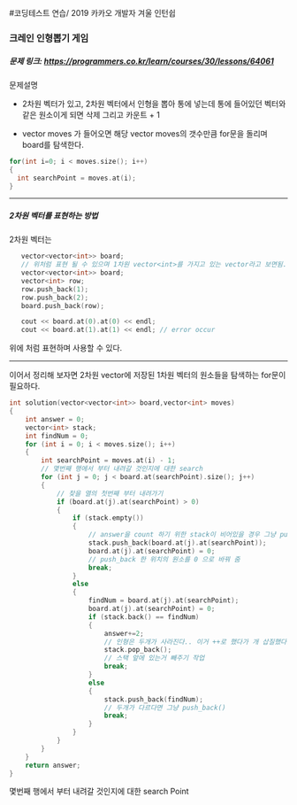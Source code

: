 #코딩테스트 연습/ 2019 카카오 개발자 겨울 인턴쉽
### 크레인 인형뽑기 게임
##### 문제 링크: https://programmers.co.kr/learn/courses/30/lessons/64061

문제설명
* 2차원 벡터가 있고, 2차원 벡터에서 인형을 뽑아 통에 넣는데 통에 들어있던 벡터와 같은 원소이게 되면 삭제 그리고 카운트 + 1

* vector<int> moves 가 들어오면 해당 vector moves의 갯수만큼 for문을 돌리며 board를 탐색한다.
``` c++
for(int i=0; i < moves.size(); i++)
{
  int searchPoint = moves.at(i);
}
```
-------------------
##### 2차원 벡터를 표현하는 방법
2차원 벡터는
``` c++
   vector<vector<int>> board;
   // 위처럼 표현 될 수 있으며 1차원 vector<int>를 가지고 있는 vector라고 보면됨.
   vector<vector<int>> board;
   vector<int> row;
   row.push_back(1);
   row.push_back(2);
   board.push_back(row);

   cout << board.at(0).at(0) << endl;
   cout << board.at(1).at(1) << endl; // error occur
```
위에 처럼 표현하며 사용할 수 있다.

-----------------
이어서 정리해 보자면
2차원 vector에 저장된 1차원 벡터의 원소들을 탐색하는 for문이 필요하다.
``` c++
int solution(vector<vector<int>> board,vector<int> moves)
{
    int answer = 0;
    vector<int> stack;
    int findNum = 0;
    for (int i = 0; i < moves.size(); i++)
    {
        int searchPoint = moves.at(i) - 1;
        // 몇번째 행에서 부터 내려갈 것인지에 대한 search
        for (int j = 0; j < board.at(searchPoint).size(); j++)
        {
            // 찾을 열의 첫번째 부터 내려가기
            if (board.at(j).at(searchPoint) > 0)
            {
                if (stack.empty())
                {
                    // answer을 count 하기 위한 stack이 비어있을 경우 그냥 push_back
                    stack.push_back(board.at(j).at(searchPoint));
                    board.at(j).at(searchPoint) = 0;
                    // push_back 한 위치의 원소를 0 으로 바꿔 줌
                    break;
                }
                else
                {
                    findNum = board.at(j).at(searchPoint);
                    board.at(j).at(searchPoint) = 0;
                    if (stack.back() == findNum)
                    {
                        answer+=2;
                        // 인형은 두개가 사라진다.. 이거 ++로 했다가 개 삽질했다. 디버깅 하면서 예제의 답은 2인데 오류있나 싶어서 계속 디버깅했음 ㅠ_ㅠ
                        stack.pop_back();
                        // 스택 앞에 있는거 빼주기 작업
                        break;
                    }
                    else
                    {
                        stack.push_back(findNum);
                        // 두개가 다르다면 그냥 push_back()
                        break;
                    }
                }
            }
        }
    }
    return answer;
}
```
몇번째 행에서 부터 내려갈 것인지에 대한 search Point
